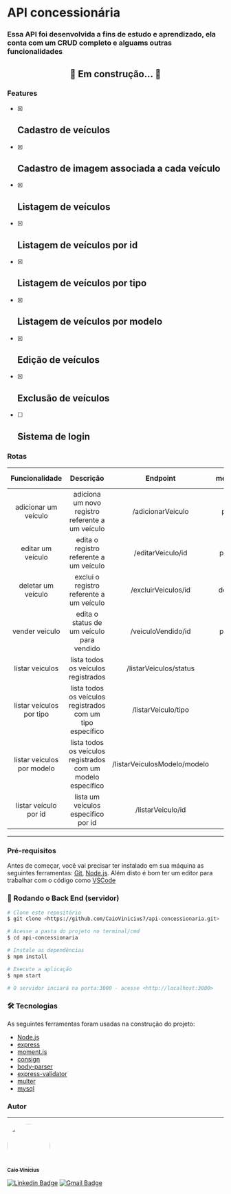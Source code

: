 # API concessionária

### Essa API foi desenvolvida a fins de estudo e aprendizado, ela conta com um CRUD completo e alguams outras funcionalidades

<h2 align="center"> 
	🚧 Em construção... 🚧
</h2>

### Features
	
- [x] Cadastro de veículos
	-
- [x] Cadastro de imagem associada a cada veículo
	-
- [x] Listagem de veículos
	-
- [x] Listagem de veículos por id
	-
- [x] Listagem de veículos por tipo
	-
- [x] Listagem de veículos por modelo
	-
- [x] Edição de veículos
	-
- [x] Exclusão de veículos
	-
- [ ] Sistema de login
	-

### Rotas

|       Funcionalidade       |                           Descrição                           |           Endpoint           | metódo | parâmetro opcional? |
|:--------------------------:|:-------------------------------------------------------------:|:----------------------------:|:------:|:-------------------:|
| adicionar um veículo       | adiciona um novo registro referente a um veículo              | /adicionarVeiculo            |  post  |         não         |
| editar um veículo          | edita o registro referente a um veículo                       | /editarVeiculo/id            |  patch |         não         |
| deletar um veículo         | exclui o registro referente a um veículo                      | /excluirVeiculos/id          | delete |         não         |
| vender veiculo             | edita o status de um veículo para vendido                     | /veiculoVendido/id           |  patch |         não         |
| listar veiculos            | lista todos os veículos registrados                           | /listarVeiculos/status       |   get  |         sim         |
| listar veículos por tipo   | lista todos os veículos registrados com um tipo específico    | /listarVeiculo/tipo          |   get  |         não         |
| listar veículos por modelo | lista todos os veículos registrados com um modelo específico  | /listarVeiculosModelo/modelo |   get  |         não         |
| listar veículo por id      | lista um veículos especifico por id                           | /listarVeiculo/id            |   get  |         não         |

---

### Pré-requisitos

Antes de começar, você vai precisar ter instalado em sua máquina as seguintes ferramentas:
[Git](https://git-scm.com), [Node.js](https://nodejs.org/en/). 
Além disto é bom ter um editor para trabalhar com o código como [VSCode](https://code.visualstudio.com/)

### 🎲 Rodando o Back End (servidor)

```bash
# Clone este repositório
$ git clone <https://github.com/CaioVinicius7/api-concessionaria.git>

# Acesse a pasta do projeto no terminal/cmd
$ cd api-concessionaria

# Instale as dependências
$ npm install

# Execute a aplicação
$ npm start

# O servidor inciará na porta:3000 - acesse <http://localhost:3000>
```

### 🛠 Tecnologias

As seguintes ferramentas foram usadas na construção do projeto:

- [Node.js](https://nodejs.org/en/)
- [express](https://expressjs.com/pt-br/)
- [moment.js](https://momentjs.com/)
- [consign](https://github.com/jarradseers/consign)
- [body-parser](https://github.com/expressjs/body-parser)
- [express-validator](https://express-validator.github.io/docs/)
- [multer](https://github.com/expressjs/multer)
- [mysql](https://github.com/mysqljs/mysql)

### Autor
---

<a href="https://www.facebook.com/caio.pereira.94695">
 <img style="border-radius: 50%;" src="https://scontent.fguj3-1.fna.fbcdn.net/v/t1.6435-9/142052074_3709793379112018_4012923653098423199_n.jpg?_nc_cat=105&ccb=1-5&_nc_sid=09cbfe&_nc_ohc=M6BAMRIcOXMAX82huD8&_nc_ht=scontent.fguj3-1.fna&oh=0320f7a4e1ed79a4938fce6918fcf9f3&oe=61421F3E" width="100px;" alt=""/>
 <br />
 <sub><b>Caio Vinícius</b></sub></a>

[![Linkedin Badge](https://img.shields.io/badge/-caio%20pereira-blue?style=flat-square&logo=Linkedin&logoColor=white&link=https://www.linkedin.com/in/tgmarinho/)](https://www.linkedin.com/in/caio-pereira-87a761200) 
[![Gmail Badge](https://img.shields.io/badge/-caio1525pereira@gmail.com-c14438?style=flat-square&logo=Gmail&logoColor=white&link=mailto:caio1525pereira@gmail.com)](mailto:caio1525pereira@gmail.com)